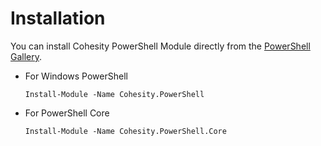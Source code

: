 # Installation

You can install Cohesity PowerShell Module directly from the [PowerShell Gallery](https://www.powershellgallery.com).

* For Windows PowerShell

  ```text
  Install-Module -Name Cohesity.PowerShell
  ```

* For PowerShell Core

  ```text
  Install-Module -Name Cohesity.PowerShell.Core
  ```

